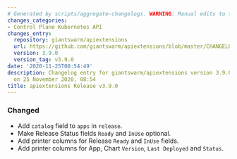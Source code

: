 ```yaml
---
# Generated by scripts/aggregate-changelogs. WARNING: Manual edits to this files will be overwritten.
changes_categories:
- Control Plane Kubernetes API
changes_entry:
  repository: giantswarm/apiextensions
  url: https://github.com/giantswarm/apiextensions/blob/master/CHANGELOG.md#390---2020-11-24
  version: 3.9.0
  version_tag: v3.9.0
date: '2020-11-25T08:54:49'
description: Changelog entry for giantswarm/apiextensions version 3.9.0, published
  on 25 November 2020, 08:54
title: apiextensions Release v3.9.0
---
```


### Changed
- Add `catalog` field to `apps` in `release`.
- Make Release Status fields `Ready` and `InUse` optional.
- Add printer columns for Release `Ready` and `InUse` fields.
- Add printer columns for App, Chart `Version`, `Last Deployed` and `Status`.

